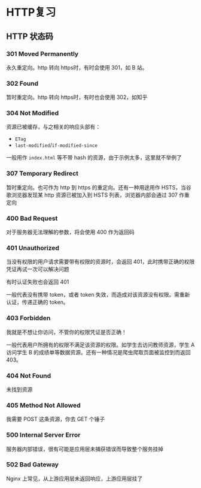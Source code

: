 # HTTP复习

## HTTP 状态码

### 301 Moved Permanently

永久重定向。http 转向 https时，有时会使用 301，如 B 站。

### 302 Found

暂时重定向。http 转向 https时，有时也会使用 302，如知乎

### 304 Not Modified

资源已被缓存，与之相关的响应头部有：

- `ETag`
- `last-modified`/`if-modified-since`

一般用作 `index.html` 等不带 hash 的资源，由于示例太多，这里就不举例了

### 307 Temporary Redirect

暂时重定向。也可作为 http 到 https 的重定向。还有一种用途用作 HSTS，当谷歌浏览器发现某 http 资源已被加入到 HSTS 列表，浏览器内部会通过 307 作重定向

### 400 Bad Request

对于服务器无法理解的参数，将会使用 400 作为返回码

### 401 Unauthorized

当没有权限的用户请求需要带有权限的资源时，会返回 401，此时携带正确的权限凭证再试一次可以解决问题

有时认证失败也会返回 401

 一般代表没有携带 token，或者 token 失效，而造成对该资源没有权限。需重新认证，传递正确的 token。 

### 403 Forbidden

我就是不想让你访问，不管你的权限凭证是否正确！

 一般代表用户所拥有的权限不满足该资源的权限。如学生去访问教师资源，学生 A 访问学生 B 的成绩单等数据资源。还有一种情况是爬虫爬取页面被监控到而返回 403。 

### 404 Not Found

未找到资源

### 405 Method Not Allowed

我需要 POST 这条资源，你去 GET 个锤子

### 500 Internal Server Error

服务器内部错误，很有可能是应用层未捕获错误而导致整个服务挂掉

### 502 Bad Gateway

Nginx 上常见，从上游应用层未返回响应，上游应用层挂了